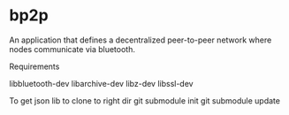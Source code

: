 # bp2p
An application that defines a decentralized peer-to-peer network where nodes communicate via bluetooth. 

Requirements

libbluetooth-dev
libarchive-dev
libz-dev
libssl-dev

To get json lib to clone to right dir
git submodule init
git submodule update
